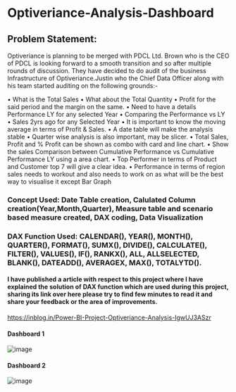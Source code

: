 # Optiveriance-Analysis-Dashboard

## Problem Statement:
Optiveriance is planning to be merged with PDCL Ltd. Brown who is the CEO of PDCL is looking forward to a smooth transition and so after multiple rounds of discussion. They have decided to do audit of the business Infrastructure of Optiveriance.Justin who the Chief Data Officer along with his team started auditing on the following grounds:-

• What is the Total Sales
• What about the Total Quantity
• Profit for the said period and the margin on the same.
• Need to have a details Performance LY for any selected Year
• Comparing the Performance vs LY
• Sales 2yrs ago for any Selected Year
• It is important to know the moving average in terms of Profit & Sales.
• A date table will make the analysis stable 
• Quarter wise analysis is also important, may be slicer.
• Total Sales, Profit and % Profit can be shown as combo 
with card and line chart.
• Show the sales Comparison between Cumulative 
Performance vs Cumulative Performance LY using a 
area chart.
• Top Performer in terms of Product and Customer top 7 
will give a clear idea.
• Performance in terms of region sales needs to workout 
and also needs to work on as what will be the best way 
to visualise it except Bar Graph

### Concept Used: Date Table creation, Calulated Column creation(Year,Month,Quarter), Measure table and scenario based measure created, DAX coding, Data Visualization
### DAX Function Used: CALENDAR(), YEAR(), MONTH(), QUARTER(), FORMAT(), SUMX(), DIVIDE(), CALCULATE(), FILTER(), VALUES(), IF(), RANKX(), ALL, ALLSELECTED, BLANK(), DATEADD(), AVERAGEX, MAX(), TOTALYTD().


#### I have published a article with respect to this project where I have explained the solution of DAX function which are used during this project, sharing its link over here please try to find few minutes to read it and share your feedback or the area of improvements.
https://inblog.in/Power-BI-Project-Optiveriance-Analysis-IgwUJ3ASzr

#### Dashboard 1
![image](https://user-images.githubusercontent.com/40292788/135089403-9973c4c5-0fbe-4542-bf4b-db8aeb272d58.png)


#### Dashboard 2
![image](https://user-images.githubusercontent.com/40292788/135089628-68329083-d38d-4042-8af4-0f32c79037c3.png)


